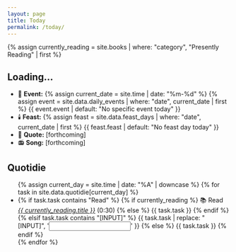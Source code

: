```yaml
---
layout: page
title: Today
permalink: /today/
---
```


{% assign currently_reading = site.books | where: "category", "Presently Reading" | first %}

<h2 id="current-date">Loading...</h2>

<ul>
<li>📆 <strong>Event:</strong> 
  {% assign current_date = site.time | date: "%m-%d" %}
  {% assign event = site.data.daily_events | where: "date", current_date | first %}
  <span id="daily-event">{{ event.event | default: "No specific event today" }}</span>
</li>
<li>🕯️ <strong>Feast:</strong> 
  {% assign feast = site.data.feast_days | where: "date", current_date | first %}
  <span id="feast-day">{{ feast.feast | default: "No feast day today" }}</span>
</li>
<li>📝 <strong>Quote:</strong> [forthcoming]</li>
<li>📻 <strong>Song:</strong> [forthcoming]</li>
</ul>

<h2>Quotidie</h2>
<ul id="quotidie-list">
  {% assign current_day = site.time | date: "%A" | downcase %}
  {% for task in site.data.quotidie[current_day] %}
    <li>
      {% if task.task contains "Read" %}
        {% if currently_reading %}
          📚 Read <i><a href="{{ currently_reading.url }}">{{ currently_reading.title }}</a></i> (0:30)
        {% else %}
          {{ task.task }}
        {% endif %}
      {% elsif task.task contains "[INPUT]" %}
        {{ task.task | replace: "[INPUT]", '<input type="text" name="task">' }}
      {% else %}
        {{ task.task }}
      {% endif %}
    </li>
  {% endfor %}
</ul>

<script>
document.addEventListener('DOMContentLoaded', function() {
  function getPacificTime() {
    const options = { 
      timeZone: 'America/Los_Angeles', 
      weekday: 'long', 
      year: 'numeric', 
      month: 'long', 
      day: 'numeric', 
      hour: '2-digit', 
      minute: '2-digit', 
      second: '2-digit',
      hour12: false 
    };
    return new Date().toLocaleString('en-US', options);
  }

  const pacificTime = getPacificTime();
  console.log('Current Pacific Time:', pacificTime);
  
  document.getElementById('current-date').textContent = pacificTime.split(', ')[1];
});
</script>
